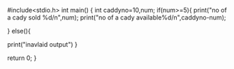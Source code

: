#include<stdio.h>
int main()
{
int caddyno=10,num;
if(num>=5){
print("no of a cady sold %d/n",num);
print("no of a cady available%d/n",caddyno-num);


}
else(){

print("inavlaid output")
}



return 0;
}
